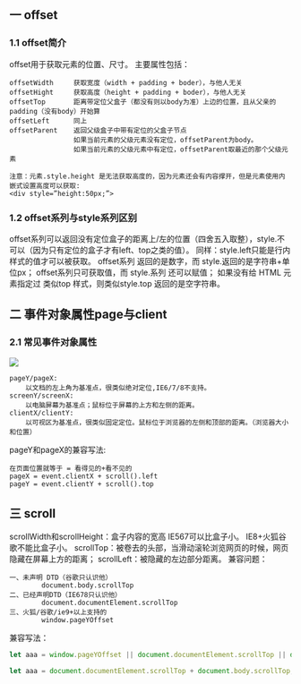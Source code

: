 ## 一 offset
### 1.1 offset简介
offset用于获取元素的位置、尺寸。
主要属性包括：
```
offsetWidth     获取宽度（width + padding + boder），与他人无关
offsetHight     获取高度（height + padding + boder），与他人无关
offsetTop       距离带定位父盒子（都没有则以body为准）上边的位置，且从父亲的padding（没有body）开始算  
offsetLeft      同上
offsetParent    返回父级盒子中带有定位的父盒子节点
                如果当前元素的父级元素没有定位，offsetParent为body。
                如果当前元素的父级元素中有定位，offsetParent取最近的那个父级元素
```

```
注意：元素.style.height 是无法获取高度的，因为元素还会有内容撑开，但是元素使用内嵌式设置高度可以获取:
<div style=”height:50px;”>
```
### 1.2 offset系列与style系列区别
offset系列可以返回没有定位盒子的距离上/左的位置（四舍五入取整），style.不可以（因为只有定位的盒子才有left、top之类的值）。
同样：style.left只能是行内样式的值才可以被获取。
offset系列 返回的是数字，而 style.返回的是字符串+单位px；
offset系列只可获取值，而 style.系列 还可以赋值；
如果没有给 HTML 元素指定过 类似top 样式，则类似style.top 返回的是空字符串。
## 二 事件对象属性page与client
### 2.1 常见事件对象属性
![](/images/JavaScript/JavaScript-01.png)
```
pageY/pageX: 
    以文档的左上角为基准点，很类似绝对定位,IE6/7/8不支持。
screenY/screenX: 
    以电脑屏幕为基准点；鼠标位于屏幕的上方和左侧的距离。
clientX/clientY: 	
    以可视区为基准点，很类似固定定位。鼠标位于浏览器的左侧和顶部的距离。（浏览器大小和位置）
```
pageY和pageX的兼容写法:
```
在页面位置就等于 = 看得见的+看不见的
pageX = event.clientX + scroll().left
pageY = event.clientY + scroll().top
```
## 三 scroll
scrollWidth和scrollHeight：盒子内容的宽高
IE567可以比盒子小。 IE8+火狐谷歌不能比盒子小。
scrollTop：被卷去的头部，当滑动滚轮浏览网页的时候，网页隐藏在屏幕上方的距离；
scrollLeft：被隐藏的左边部分距离。
兼容问题：
```
一、未声明 DTD（谷歌只认识他）
        document.body.scrollTop
二、已经声明DTD（IE678只认识他）
   		document.documentElement.scrollTop
三、火狐/谷歌/ie9+以上支持的
   		window.pageYOffset
```
兼容写法：
```javascript
let aaa = window.pageYOffset || document.documentElement.scrollTop || document.body.scrollTop || 0;

let aaa = document.documentElement.scrollTop + document.body.scrollTop;
```

